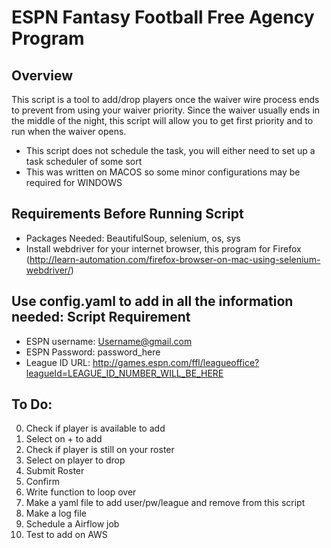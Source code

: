 # ESPN Fantasy Football Free Agency Program

## Overview
This script is a tool to add/drop players once the waiver wire process ends to prevent from using your waiver priority. Since the waiver usually ends in the middle of the night, this script will allow you to get first priority and to run when the waiver opens. 
- This script does not schedule the task, you will either need to set up a task scheduler of some sort
- This was written on MACOS so some minor configurations may be required for WINDOWS 

## Requirements Before Running Script
- Packages Needed: BeautifulSoup, selenium, os, sys
- Install webdriver for your internet browser, this program for Firefox (http://learn-automation.com/firefox-browser-on-mac-using-selenium-webdriver/)

## Use config.yaml to add in all the information needed: Script Requirement
- ESPN username: Username@gmail.com
- ESPN Password: password_here
- League ID URL: http://games.espn.com/ffl/leagueoffice?leagueId=LEAGUE_ID_NUMBER_WILL_BE_HERE

## To Do:
0. Check if player is available to add
1. Select on + to add 
2. Check if player is still on your roster
3. Select on player to drop
4. Submit Roster
5. Confirm
6. Write function to loop over
7. Make a yaml file to add user/pw/league and remove from this script 
8. Make a log file
9. Schedule a Airflow job
10. Test to add on AWS 

